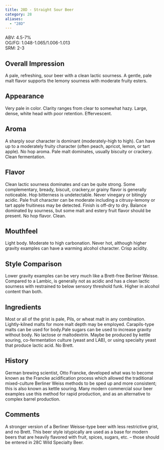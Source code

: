 ```yaml
---
title: 28D - Straight Sour Beer
category: 28
aliases: 
  - "28D"
---
```


ABV: 4.5-7%  
OG/FG: 1.048-1.065/1.006-1.013  
SRM: 2-3  

## Overall Impression
A pale, refreshing, sour beer with a clean lactic sourness. A gentle, pale malt flavor supports the lemony sourness with moderate fruity esters.

## Appearance
Very pale in color. Clarity ranges from clear to somewhat hazy. Large, dense, white head with poor retention. Effervescent.

## Aroma
A sharply sour character is dominant (moderately-high to high). Can have up to a moderately fruity character (often peach, apricot, lemon, or tart apple). No hop aroma. Pale malt dominates, usually biscuity or crackery. Clean fermentation.

## Flavor
Clean lactic sourness dominates and can be quite strong. Some complementary, bready, biscuit, crackery,or grainy flavor is generally noticeable. Hop bitterness is undetectable. Never vinegary or bitingly acidic. Pale fruit character can be moderate including a citrusy-lemony or tart apple fruitiness may be detected. Finish is off-dry to dry. Balance dominated by sourness, but some malt and estery fruit flavor should be present. No hop flavor. Clean.

## Mouthfeel
Light body. Moderate to high carbonation. Never hot, although higher gravity examples can have a warming alcohol character. Crisp acidity.

## Style Comparison
Lower gravity examples can be very much like a Brett-free Berliner Weisse. Compared to a Lambic, is generally not as acidic and has a clean lactic sourness with restrained to below sensory threshold funk. Higher in alcohol content than both.

## Ingredients
Most or all of the grist is pale, Pils, or wheat malt in any combination. Lightly-kilned malts for more malt depth may be employed. Carapils-type malts can be used for body.Pale sugars can be used to increase gravity without body. No lactose or maltodextrin. Maybe be produced by kettle souring, co-fermentation culture (yeast and LAB), or using specialty yeast that produce lactic acid. No Brett.

## History
German brewing scientist, Otto Francke, developed what was to become known as the Francke acidification process which allowed the traditional mixed-culture Berliner Weiss methods to be sped up and more consistent; this is also known as kettle souring. Many modern commercial sour beer examples use this method for rapid production, and as an alternative to complex barrel production.

## Comments
A stronger version of a Berliner Weisse-type beer with less restrictive grist, and no Brett. This beer style istypically are used as a base for modern beers that are heavily flavored with fruit, spices, sugars, etc. – those should be entered in 28C Wild Specialty Beer.